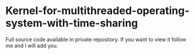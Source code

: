 # Kernel-for-multithreaded-operating-system-with-time-sharing

Full source code available in private repository. If you want to view it follow me and I will add you.
